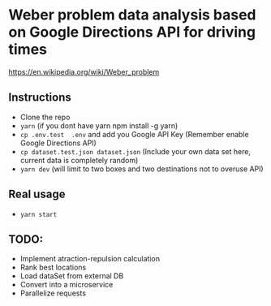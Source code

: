 # Weber problem data analysis based on Google Directions API for driving times

https://en.wikipedia.org/wiki/Weber_problem

## Instructions
- Clone the repo
- `yarn` (if you dont have yarn npm install -g yarn)
- `cp .env.test  .env` and add you Google API Key (Remember enable Google Directions API)
- `cp dataset.test.json dataset.json` (Include your own data set here, current data is completely random)
- `yarn dev` (will limit to two boxes and two destinations not to overuse API)

## Real usage
- `yarn start`

## TODO:
  - Implement atraction-repulsion calculation
  - Rank best locations
  - Load dataSet from external DB
  - Convert into a microservice
  - Parallelize requests
